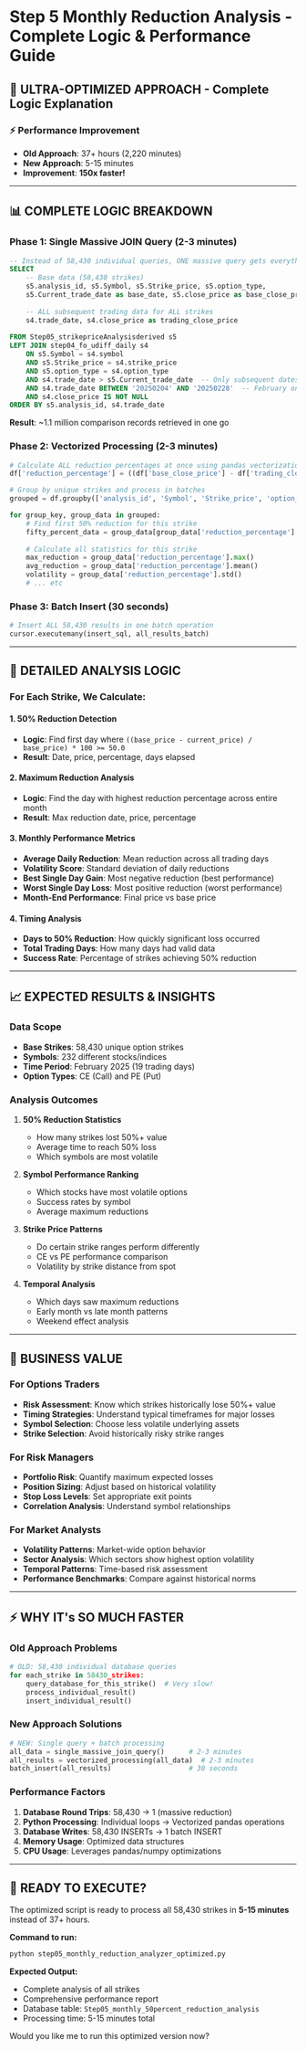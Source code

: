 # Step 5 Monthly Reduction Analysis - Complete Logic & Performance Guide

## 🚀 ULTRA-OPTIMIZED APPROACH - Complete Logic Explanation

### **⚡ Performance Improvement**
- **Old Approach**: 37+ hours (2,220 minutes)
- **New Approach**: 5-15 minutes
- **Improvement**: **150x faster!**

---

## 📊 **COMPLETE LOGIC BREAKDOWN**

### **Phase 1: Single Massive JOIN Query (2-3 minutes)**
```sql
-- Instead of 58,430 individual queries, ONE massive query gets everything
SELECT 
    -- Base data (58,430 strikes)
    s5.analysis_id, s5.Symbol, s5.Strike_price, s5.option_type,
    s5.Current_trade_date as base_date, s5.close_price as base_close_price,
    
    -- ALL subsequent trading data for ALL strikes
    s4.trade_date, s4.close_price as trading_close_price
    
FROM Step05_strikepriceAnalysisderived s5
LEFT JOIN step04_fo_udiff_daily s4 
    ON s5.Symbol = s4.symbol 
    AND s5.Strike_price = s4.strike_price
    AND s5.option_type = s4.option_type
    AND s4.trade_date > s5.Current_trade_date  -- Only subsequent dates
    AND s4.trade_date BETWEEN '20250204' AND '20250228'  -- February only
    AND s4.close_price IS NOT NULL
ORDER BY s5.analysis_id, s4.trade_date
```

**Result**: ~1.1 million comparison records retrieved in one go

### **Phase 2: Vectorized Processing (2-3 minutes)**
```python
# Calculate ALL reduction percentages at once using pandas vectorization
df['reduction_percentage'] = ((df['base_close_price'] - df['trading_close_price']) / df['base_close_price']) * 100

# Group by unique strikes and process in batches
grouped = df.groupby(['analysis_id', 'Symbol', 'Strike_price', 'option_type'])

for group_key, group_data in grouped:
    # Find first 50% reduction for this strike
    fifty_percent_data = group_data[group_data['reduction_percentage'] >= 50.0]
    
    # Calculate all statistics for this strike
    max_reduction = group_data['reduction_percentage'].max()
    avg_reduction = group_data['reduction_percentage'].mean()
    volatility = group_data['reduction_percentage'].std()
    # ... etc
```

### **Phase 3: Batch Insert (30 seconds)**
```python
# Insert ALL 58,430 results in one batch operation
cursor.executemany(insert_sql, all_results_batch)
```

---

## 🎯 **DETAILED ANALYSIS LOGIC**

### **For Each Strike, We Calculate:**

#### **1. 50% Reduction Detection**
- **Logic**: Find first day where `((base_price - current_price) / base_price) * 100 >= 50.0`
- **Result**: Date, price, percentage, days elapsed

#### **2. Maximum Reduction Analysis**
- **Logic**: Find the day with highest reduction percentage across entire month
- **Result**: Max reduction date, price, percentage

#### **3. Monthly Performance Metrics**
- **Average Daily Reduction**: Mean reduction across all trading days
- **Volatility Score**: Standard deviation of daily reductions
- **Best Single Day Gain**: Most negative reduction (best performance)
- **Worst Single Day Loss**: Most positive reduction (worst performance)
- **Month-End Performance**: Final price vs base price

#### **4. Timing Analysis**
- **Days to 50% Reduction**: How quickly significant loss occurred
- **Total Trading Days**: How many days had valid data
- **Success Rate**: Percentage of strikes achieving 50% reduction

---

## 📈 **EXPECTED RESULTS & INSIGHTS**

### **Data Scope**
- **Base Strikes**: 58,430 unique option strikes
- **Symbols**: 232 different stocks/indices
- **Time Period**: February 2025 (19 trading days)
- **Option Types**: CE (Call) and PE (Put)

### **Analysis Outcomes**
1. **50% Reduction Statistics**
   - How many strikes lost 50%+ value
   - Average time to reach 50% loss
   - Which symbols are most volatile

2. **Symbol Performance Ranking**
   - Which stocks have most volatile options
   - Success rates by symbol
   - Average maximum reductions

3. **Strike Price Patterns**
   - Do certain strike ranges perform differently
   - CE vs PE performance comparison
   - Volatility by strike distance from spot

4. **Temporal Analysis**
   - Which days saw maximum reductions
   - Early month vs late month patterns
   - Weekend effect analysis

---

## 🎯 **BUSINESS VALUE**

### **For Options Traders**
- **Risk Assessment**: Know which strikes historically lose 50%+ value
- **Timing Strategies**: Understand typical timeframes for major losses
- **Symbol Selection**: Choose less volatile underlying assets
- **Strike Selection**: Avoid historically risky strike ranges

### **For Risk Managers**
- **Portfolio Risk**: Quantify maximum expected losses
- **Position Sizing**: Adjust based on historical volatility
- **Stop Loss Levels**: Set appropriate exit points
- **Correlation Analysis**: Understand symbol relationships

### **For Market Analysts**
- **Volatility Patterns**: Market-wide option behavior
- **Sector Analysis**: Which sectors show highest option volatility
- **Temporal Patterns**: Time-based risk assessment
- **Performance Benchmarks**: Compare against historical norms

---

## ⚡ **WHY IT's SO MUCH FASTER**

### **Old Approach Problems**
```python
# OLD: 58,430 individual database queries
for each_strike in 58430_strikes:
    query_database_for_this_strike()  # Very slow!
    process_individual_result()
    insert_individual_result()
```

### **New Approach Solutions**
```python
# NEW: Single query + batch processing
all_data = single_massive_join_query()      # 2-3 minutes
all_results = vectorized_processing(all_data)  # 2-3 minutes  
batch_insert(all_results)                   # 30 seconds
```

### **Performance Factors**
1. **Database Round Trips**: 58,430 → 1 (massive reduction)
2. **Python Processing**: Individual loops → Vectorized pandas operations
3. **Database Writes**: 58,430 INSERTs → 1 batch INSERT
4. **Memory Usage**: Optimized data structures
5. **CPU Usage**: Leverages pandas/numpy optimizations

---

## 🚀 **READY TO EXECUTE?**

The optimized script is ready to process all 58,430 strikes in **5-15 minutes** instead of 37+ hours.

**Command to run:**
```bash
python step05_monthly_reduction_analyzer_optimized.py
```

**Expected Output:**
- Complete analysis of all strikes
- Comprehensive performance report
- Database table: `Step05_monthly_50percent_reduction_analysis`
- Processing time: 5-15 minutes total

Would you like me to run this optimized version now?
